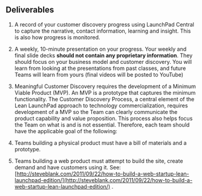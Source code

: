 ## Deliverables
1. A record of your customer discovery progress using LaunchPad Central to capture the narrative, contact information, learning and insight. This is also how progress is monitored.

2. A weekly, 10-minute presentation on your progress. Your weekly and final slide decks **should not contain any proprietary information**. They should focus on your business model and customer discovery. You will learn from looking at the presentations from past classes, and future Teams will learn from yours (final videos will be posted to YouTube)

3. Meaningful Customer Discovery requires the development of a Minimum Viable Product (MVP). An MVP is a prototype that captures the minimum functionality. The Customer Discovery Process, a central element of the Lean LaunchPad approach to technology commercialization, requires development of a MVP so the Team can clearly communicate the product capability and value proposition. This process also helps focus the Team on what is and is not essential. Therefore, each team should have the applicable goal of the following:

  1. Teams building a physical product must have a bill of materials and a prototype.

  2. Teams building a web product must attempt to build the site, create demand and have customers using it. See:  [http://steveblank.com/2011/09/22/how-to-build-a-web-startup-lean-launchpad-edition/](http://steveblank.com/2011/09/22/how-to-build-a-web-startup-lean-launchpad-edition/) .